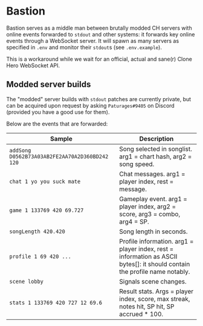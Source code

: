 # Bastion

Bastion serves as a middle man between brutally modded CH servers with online events forwarded to `stdout`
and other systems: it forwards key online events through a WebSocket server. 
It will spawn as many servers as specified in `.env` and monitor their `stdout`s (see `.env.example`).

This is a workaround while we wait for an official, actual and sane(r) Clone Hero WebSocket API.

## Modded server builds

The "modded" server builds with `stdout` patches are currently private,
but can be acquired upon request by asking `Paturages#9405` on Discord (provided you have a good use for them).

Below are the events that are forwarded:

Sample                                          | Description
------------------------------------------------|-------------------------
`addSong D0562B73A03AB2FE2AA70A2D360BD242 120`  | Song selected in songlist. arg1 = chart hash, arg2 = song speed.
`chat 1 yo you suck mate`                       | Chat messages. arg1 = player index, rest = message.
`game 1 133769 420 69.727`                      | Gameplay event. arg1 = player index, arg2 = score, arg3 = combo, arg4 = SP.
`songLength 420.420`                            | Song length in seconds.
`profile 1 69 420 ...`                          | Profile information. arg1 = player index, rest = information as ASCII bytes[]: it should contain the profile name notably.
`scene lobby`                                   | Signals scene changes.
`stats 1 133769 420 727 12 69.6`                | Result stats. Args = player index, score, max streak, notes hit, SP hit, SP accrued * 100.

